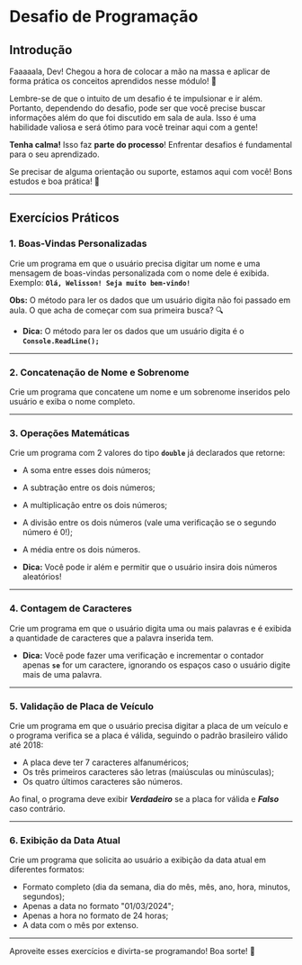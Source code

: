 # Desafio de Programação

## Introdução

Faaaaala, Dev! Chegou a hora de colocar a mão na massa e aplicar de forma prática os conceitos aprendidos nesse módulo! 🚀

Lembre-se de que o intuito de um desafio é te impulsionar e ir além. Portanto, dependendo do desafio, pode ser que você precise buscar informações além do que foi discutido em sala de aula. Isso é uma habilidade valiosa e será ótimo para você treinar aqui com a gente!

**Tenha calma!** Isso faz **parte do processo**! Enfrentar desafios é fundamental para o seu aprendizado. 

Se precisar de alguma orientação ou suporte, estamos aqui com você! Bons estudos e boa prática! 💜

---

## Exercícios Práticos

### 1. Boas-Vindas Personalizadas

Crie um programa em que o usuário precisa digitar um nome e uma mensagem de boas-vindas personalizada com o nome dele é exibida. Exemplo: **`Olá, Welisson! Seja muito bem-vindo!`**

**Obs:** O método para ler os dados que um usuário digita não foi passado em aula. O que acha de começar com sua primeira busca? 🔍

- **Dica:** O método para ler os dados que um usuário digita é o **`Console.ReadLine();`**

---

### 2. Concatenação de Nome e Sobrenome

Crie um programa que concatene um nome e um sobrenome inseridos pelo usuário e exiba o nome completo.

---

### 3. Operações Matemáticas

Crie um programa com 2 valores do tipo **`double`** já declarados que retorne:
- A soma entre esses dois números;
- A subtração entre os dois números;
- A multiplicação entre os dois números;
- A divisão entre os dois números (vale uma verificação se o segundo número é 0!);
- A média entre os dois números.

- **Dica:** Você pode ir além e permitir que o usuário insira dois números aleatórios!

---

### 4. Contagem de Caracteres

Crie um programa em que o usuário digita uma ou mais palavras e é exibida a quantidade de caracteres que a palavra inserida tem.

- **Dica:** Você pode fazer uma verificação e incrementar o contador apenas **`se`** for um caractere, ignorando os espaços caso o usuário digite mais de uma palavra.

---

### 5. Validação de Placa de Veículo

Crie um programa em que o usuário precisa digitar a placa de um veículo e o programa verifica se a placa é válida, seguindo o padrão brasileiro válido até 2018:
- A placa deve ter 7 caracteres alfanuméricos;
- Os três primeiros caracteres são letras (maiúsculas ou minúsculas);
- Os quatro últimos caracteres são números.

Ao final, o programa deve exibir ***Verdadeiro*** se a placa for válida e ***Falso*** caso contrário.

---

### 6. Exibição da Data Atual

Crie um programa que solicita ao usuário a exibição da data atual em diferentes formatos:
- Formato completo (dia da semana, dia do mês, mês, ano, hora, minutos, segundos);
- Apenas a data no formato "01/03/2024";
- Apenas a hora no formato de 24 horas;
- A data com o mês por extenso.

---

Aproveite esses exercícios e divirta-se programando! Boa sorte! 🚀
